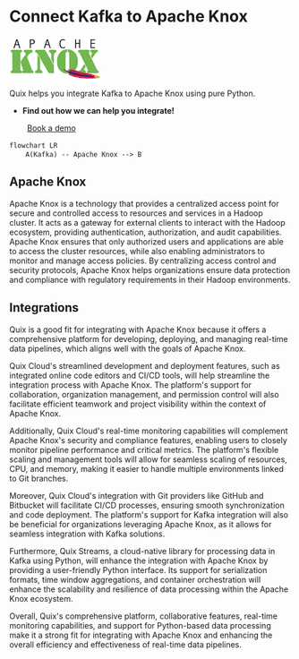 # Connect Kafka to Apache Knox

![](./images/logo_1.jpg)

Quix helps you integrate Kafka to Apache Knox using pure Python.

<div class="grid cards blog-grid-card" markdown>

- __Find out how we can help you integrate!__

    <a class="md-button md-button--primary" href="https://share.hsforms.com/1iW0TmZzKQMChk0lxd_tGiw4yjw2?__hstc=175542013.2303933fbd746c0ac86d9ccbe9bc9100.1728383268831.1729603416735.1729620918855.31&__hssc=175542013.1.1729620918855&__hsfp=2132701734" target="_blank" style="margin:.5rem;">Book a demo</a>

</div>

```mermaid
flowchart LR
    A(Kafka) -- Apache Knox --> B
```

## Apache Knox

Apache Knox is a technology that provides a centralized access point for secure and controlled access to resources and services in a Hadoop cluster. It acts as a gateway for external clients to interact with the Hadoop ecosystem, providing authentication, authorization, and audit capabilities. Apache Knox ensures that only authorized users and applications are able to access the cluster resources, while also enabling administrators to monitor and manage access policies. By centralizing access control and security protocols, Apache Knox helps organizations ensure data protection and compliance with regulatory requirements in their Hadoop environments.

## Integrations

Quix is a good fit for integrating with Apache Knox because it offers a comprehensive platform for developing, deploying, and managing real-time data pipelines, which aligns well with the goals of Apache Knox. 

Quix Cloud's streamlined development and deployment features, such as integrated online code editors and CI/CD tools, will help streamline the integration process with Apache Knox. The platform's support for collaboration, organization management, and permission control will also facilitate efficient teamwork and project visibility within the context of Apache Knox.

Additionally, Quix Cloud's real-time monitoring capabilities will complement Apache Knox's security and compliance features, enabling users to closely monitor pipeline performance and critical metrics. The platform's flexible scaling and management tools will allow for seamless scaling of resources, CPU, and memory, making it easier to handle multiple environments linked to Git branches.

Moreover, Quix Cloud's integration with Git providers like GitHub and Bitbucket will facilitate CI/CD processes, ensuring smooth synchronization and code deployment. The platform's support for Kafka integration will also be beneficial for organizations leveraging Apache Knox, as it allows for seamless integration with Kafka solutions.

Furthermore, Quix Streams, a cloud-native library for processing data in Kafka using Python, will enhance the integration with Apache Knox by providing a user-friendly Python interface. Its support for serialization formats, time window aggregations, and container orchestration will enhance the scalability and resilience of data processing within the Apache Knox ecosystem.

Overall, Quix's comprehensive platform, collaborative features, real-time monitoring capabilities, and support for Python-based data processing make it a strong fit for integrating with Apache Knox and enhancing the overall efficiency and effectiveness of real-time data pipelines.

